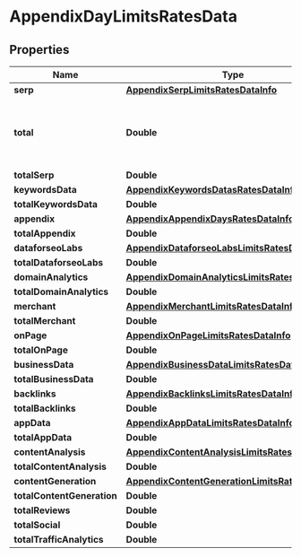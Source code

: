 

# AppendixDayLimitsRatesData


## Properties

| Name | Type | Description | Notes |
|------------ | ------------- | ------------- | -------------|
|**serp** | [**AppendixSerpLimitsRatesDataInfo**](AppendixSerpLimitsRatesDataInfo.md) |  |  [optional] |
|**total** | **Double** | total amount of money deposited to your account |  [optional] |
|**totalSerp** | **Double** |  |  [optional] |
|**keywordsData** | [**AppendixKeywordsDatasRatesDataInfo**](AppendixKeywordsDatasRatesDataInfo.md) |  |  [optional] |
|**totalKeywordsData** | **Double** |  |  [optional] |
|**appendix** | [**AppendixAppendixDaysRatesDataInfo**](AppendixAppendixDaysRatesDataInfo.md) |  |  [optional] |
|**totalAppendix** | **Double** |  |  [optional] |
|**dataforseoLabs** | [**AppendixDataforseoLabsLimitsRatesDataInfo**](AppendixDataforseoLabsLimitsRatesDataInfo.md) |  |  [optional] |
|**totalDataforseoLabs** | **Double** |  |  [optional] |
|**domainAnalytics** | [**AppendixDomainAnalyticsLimitsRatesDataInfo**](AppendixDomainAnalyticsLimitsRatesDataInfo.md) |  |  [optional] |
|**totalDomainAnalytics** | **Double** |  |  [optional] |
|**merchant** | [**AppendixMerchantLimitsRatesDataInfo**](AppendixMerchantLimitsRatesDataInfo.md) |  |  [optional] |
|**totalMerchant** | **Double** |  |  [optional] |
|**onPage** | [**AppendixOnPageLimitsRatesDataInfo**](AppendixOnPageLimitsRatesDataInfo.md) |  |  [optional] |
|**totalOnPage** | **Double** |  |  [optional] |
|**businessData** | [**AppendixBusinessDataLimitsRatesDataInfo**](AppendixBusinessDataLimitsRatesDataInfo.md) |  |  [optional] |
|**totalBusinessData** | **Double** |  |  [optional] |
|**backlinks** | [**AppendixBacklinksLimitsRatesDataInfo**](AppendixBacklinksLimitsRatesDataInfo.md) |  |  [optional] |
|**totalBacklinks** | **Double** |  |  [optional] |
|**appData** | [**AppendixAppDataLimitsRatesDataInfo**](AppendixAppDataLimitsRatesDataInfo.md) |  |  [optional] |
|**totalAppData** | **Double** |  |  [optional] |
|**contentAnalysis** | [**AppendixContentAnalysisLimitsRatesDataInfo**](AppendixContentAnalysisLimitsRatesDataInfo.md) |  |  [optional] |
|**totalContentAnalysis** | **Double** |  |  [optional] |
|**contentGeneration** | [**AppendixContentGenerationLimitsRatesDataInfo**](AppendixContentGenerationLimitsRatesDataInfo.md) |  |  [optional] |
|**totalContentGeneration** | **Double** |  |  [optional] |
|**totalReviews** | **Double** |  |  [optional] |
|**totalSocial** | **Double** |  |  [optional] |
|**totalTrafficAnalytics** | **Double** |  |  [optional] |



